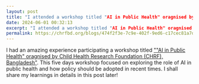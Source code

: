 ```yaml
---
layout: post
title: "I attended a workshop titled "AI in Public Health" oragnised by CHRF, Bangladesh"
date: 2024-06-01 00:32:13
excerpt: "I attended a workshop titled "AI in Public Health" oragnised by CHRF, Bangladesh"
permalink: https://chrfbd.org/blogs/474f2f3e-7c9e-402f-9ed6-c17cec81a7d9
---
```


I had an amazing experience participating a workshop titled <a href="https://chrfbd.org/blogs/474f2f3e-7c9e-402f-9ed6-c17cec81a7d9">""AI in Public Health" oragnised by Child Health Research Foundation (CHRF), Bangladesh"</a>. This five days workshop focused on exploring the role of AI in public health and how policy should be adopted in recent times. I shall share my learnings in details in this post later!
